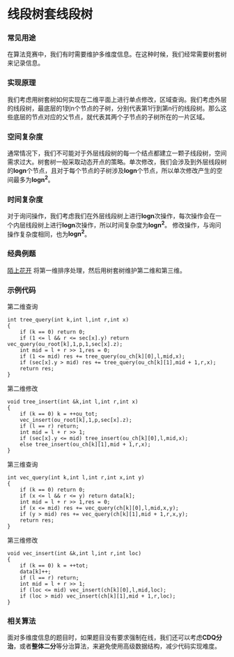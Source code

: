 # 线段树套线段树
### 常见用途
在算法竞赛中，我们有时需要维护多维度信息。在这种时候，我们经常需要树套树来记录信息。
### 实现原理
我们考虑用树套树如何实现在二维平面上进行单点修改，区域查询。我们考虑外层的线段树，最底层的1到n个节点的子树，分别代表第1行到第n行的线段树。那么这些底层的节点对应的父节点，就代表其两个子节点的子树所在的一片区域。
### 空间复杂度
通常情况下，我们不可能对于外层线段树的每一个结点都建立一颗子线段树，空间需求过大。树套树一般采取动态开点的策略。单次修改，我们会涉及到外层线段树的**logn**个节点，且对于每个节点的子树涉及**logn**个节点，所以单次修改产生的空间最多为**logn<sup>2</sup>**。
### 时间复杂度
对于询问操作，我们考虑我们在外层线段树上进行**logn**次操作，每次操作会在一个内层线段树上进行**logn**次操作，所以时间复杂度为**logn<sup>2</sup>**。
修改操作，与询问操作复杂度相同，也为**logn<sup>2</sup>**。
### 经典例题
[陌上花开](https://www.lydsy.com/JudgeOnline/problem.php?id=3262) 将第一维排序处理，然后用树套树维护第二维和第三维。
### 示例代码
第二维查询
```
int tree_query(int k,int l,int r,int x)
{
	if (k == 0) return 0;
	if (1 <= l && r <= sec[x].y) return vec_query(ou_root[k],1,p,1,sec[x].z);
	int mid = l + r >> 1,res = 0;
	if (1 <= mid) res += tree_query(ou_ch[k][0],l,mid,x);
	if (sec[x].y > mid) res += tree_query(ou_ch[k][1],mid + 1,r,x);
	return res;
}
```
第二维修改
```
void tree_insert(int &k,int l,int r,int x)
{
	if (k == 0) k = ++ou_tot;
	vec_insert(ou_root[k],1,p,sec[x].z);
	if (l == r) return;
	int mid = l + r >> 1;
	if (sec[x].y <= mid) tree_insert(ou_ch[k][0],l,mid,x);
	else tree_insert(ou_ch[k][1],mid + 1,r,x);
}
```
第三维查询
```
int vec_query(int k,int l,int r,int x,int y)
{
	if (k == 0) return 0;
	if (x <= l && r <= y) return data[k];
	int mid = l + r >> 1,res = 0;
	if (x <= mid) res += vec_query(ch[k][0],l,mid,x,y);
	if (y > mid) res += vec_query(ch[k][1],mid + 1,r,x,y);
	return res;
}
```
第三维修改
```
void vec_insert(int &k,int l,int r,int loc)
{
	if (k == 0) k = ++tot;
	data[k]++;
	if (l == r) return;
	int mid = l + r >> 1;
	if (loc <= mid) vec_insert(ch[k][0],l,mid,loc);
	if (loc > mid) vec_insert(ch[k][1],mid + 1,r,loc);
}
```
### 相关算法
面对多维度信息的题目时，如果题目没有要求强制在线，我们还可以考虑**CDQ分治**，或者**整体二分**等分治算法，来避免使用高级数据结构，减少代码实现难度。